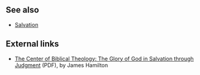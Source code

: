 ## See also

-   [Salvation](Salvation "Salvation")

## External links

-   [The Center of Biblical Theology: The Glory of God in Salvation through Judgment](http://www.swbts.edu/faculty/jhamilton/documents/Center11-13-04.pdf)
    (PDF), by James Hamilton



